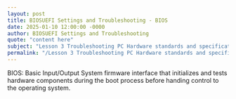 ```yaml
---
layout: post
title: BIOSUEFI Settings and Troubleshooting - BIOS
date: 2025-01-10 12:00:00 -0000
author: BIOSUEFI Settings and Troubleshooting
quote: "content here"
subject: "Lesson 3 Troubleshooting PC Hardware standards and specifications"
permalink: "/Lesson 3 Troubleshooting PC Hardware standards and specifications/BIOSUEFI Settings and Troubleshooting/BIOSUEFI Settings and Troubleshooting - BIOS"
---
```


BIOS: Basic Input/Output System firmware interface that initializes and tests hardware components during the boot process before handing control to the operating system.
